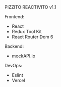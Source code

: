 PIZZITO REACTIVITO v1.1

Frontend:

- React
- Redux Tool Kit
- React Router Dom 6

Backend:

- mockAPI.io

DevOps:

- Eslint
- Vercel
